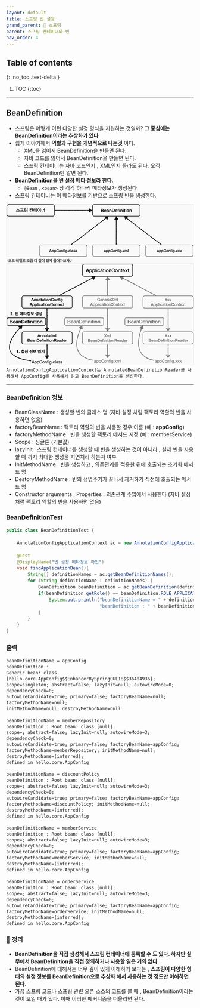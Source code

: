 ```yaml
---
layout: default
title: 스프링 빈 설정
grand_parent: 🌱 스프링
parent: 스프링 컨테이너와 빈
nav_order: 4
---
```

## Table of contents
{: .no_toc .text-delta }

1. TOC
{:toc}
---
## **BeanDefinition**
-   스프링은 어떻게 이런 다양한 설정 형식을 지원하는 것일까? **그 중심에는 BeanDefinition이라는 추상화가 있다**
-   쉽게 이야기해서 **역할과 구현을 개념적으로 나눈것** 이다.
    -   XML을 읽어서 BeanDefinition을 만들면 된다.
    -   자바 코드를 읽어서 BeanDefinition을 만들면 된다.
    -   스프링 컨테이너는 자바 코드인지 , XML인지 몰라도 된다. 오직 BeanDefinition만 알면 된다.
-   **BeanDefinition을 빈 설정 메타 정보라 한다.**
    -   `@Bean` , `<bean>` 당 각각 하나씩 메타정보가 생성된다
-   스프링 컨테이너는 이 메타정보를 기반으로 스프링 빈을 생성한다.

![](../../assets/images/spring-core/spring-container&bean/13.png)
![](../../assets/images/spring-core/spring-container&bean/14.png)
`AnnotationConfigApplicationContext는 AnnotatedBeanDefinitionReader를 사용해서 AppConfig를 사용해서 읽고 BeanDefinition을 생성한다.`

* * *
### **BeanDefinition 정보**

-   BeanClassName : 생성할 빈의 클래스 명 (자바 설정 처럼 팩토리 역할의 빈을 사용하면 없음)
-   factoryBeanName : 팩토리 역할의 빈을 사용할 경우 이름 (예 : **appConfig**)
-   factoryMethodName : 빈을 생성할 팩토리 메서드 지정 (예 : memberService)
-   Scope : 싱글톤 (기본값)
-   lazyInit : 스프링 컨테이너를 생성할 때 빈을 생성하는 것이 아니라 , 실제 빈을 사용할 때 까지 최대한 생성을 지연처리 하는지 여부
-   InitMethodName : 빈을 생성하고 , 의존관계를 적용한 뒤에 호출되는 초기화 메서드 명
-   DestoryMethodName : 빈의 생명주기가 끝나서 제거하기 직전에 호출되는 메서드 명
-   Constructor arguments , Properties : 의존관계 주입에서 사용한다 (자바 설정 처럼 팩토리 역할의 빈을 사용하면 없음)


### **BeanDefinitionTest**
```java
public class BeanDefinitionTest {

    AnnotationConfigApplicationContext ac = new AnnotationConfigApplicationContext(AppConfig .class);

    @Test
    @DisplayName("빈 설정 메타정보 확인")
    void findApplicationBean(){
        String[] definitionNames = ac.getBeanDefinitionNames();
        for (String definitionName : definitionNames) {
            BeanDefinition beanDefinition = ac.getBeanDefinition(definitionName);
            if(beanDefinition.getRole() == beanDefinition.ROLE_APPLICATION){
                System.out.println("beanDefinitionName = " + definitionName + "\n" +
                                   "beanDefinition : " + beanDefinition);
            }
        }
    }
}
```
### **출력**
```
beanDefinitionName = appConfig
beanDefinition :
Generic bean: class [hello.core.AppConfig$$EnhancerBySpringCGLIB$$36404936];
scope=singleton; abstract=false; lazyInit=null; autowireMode=0; dependencyCheck=0;
autowireCandidate=true; primary=false; factoryBeanName=null; factoryMethodName=null;
initMethodName=null; destroyMethodName=null

beanDefinitionName = memberRepository
beanDefinition : Root bean: class [null];
scope=; abstract=false; lazyInit=null; autowireMode=3; dependencyCheck=0;
autowireCandidate=true; primary=false; factoryBeanName=appConfig;
factoryMethodName=memberRepository; initMethodName=null; destroyMethodName=(inferred);
defined in hello.core.AppConfig

beanDefinitionName = discountPolicy
beanDefinition : Root bean: class [null];
scope=; abstract=false; lazyInit=null; autowireMode=3; dependencyCheck=0;
autowireCandidate=true; primary=false; factoryBeanName=appConfig;
factoryMethodName=discountPolicy; initMethodName=null; destroyMethodName=(inferred);
defined in hello.core.AppConfig

beanDefinitionName = memberService
beanDefinition : Root bean: class [null];
scope=; abstract=false; lazyInit=null; autowireMode=3; dependencyCheck=0;
autowireCandidate=true; primary=false; factoryBeanName=appConfig;
factoryMethodName=memberService; initMethodName=null; destroyMethodName=(inferred);
defined in hello.core.AppConfig

beanDefinitionName = orderService
beanDefinition : Root bean: class [null];
scope=; abstract=false; lazyInit=null; autowireMode=3; dependencyCheck=0;
autowireCandidate=true; primary=false; factoryBeanName=appConfig;
factoryMethodName=orderService; initMethodName=null; destroyMethodName=(inferred);
defined in hello.core.AppConfig
```

### 📌 **정리**

-   **BeanDefinition을 직접 생성해서 스프링 컨테이너에 등록할 수 도 있다. 하지만 실무에서 BeanDefinition을 직접 정의하거나 사용할 일은 거의 없다.**
-   BeanDefinition에 대해서는 너무 깊이 있게 이해하기 보다는 , **스프링이 다양한 형태의 설정 정보를 BeanDefinition으로 추상화 해서 사용하는 것 정도만 이해하면 된다.**
-   가끔 스프링 코드나 스프링 관련 오픈 소스의 코드를 볼 때 , BeanDefinition이라는 것이 보일 때가 있다. 이때 이러한 메커니즘을 떠올리면 된다.
